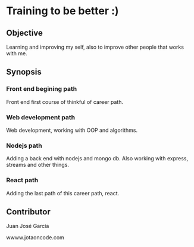 # Training to be better :)

## Objective

Learning and improving my self, also to improve other people that works with me.

## Synopsis

### Front end begining path

Front end first course of thinkful of career path.

### Web development path

Web development, working with OOP and algorithms.

### Nodejs path

Adding a back end with nodejs and mongo db. Also working with express, streams and other things.

### React path

Adding the last path of this career path, react.

## Contributor

Juan José García

wwww.jotaoncode.com
